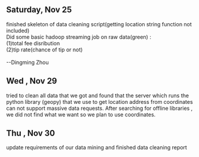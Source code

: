 ## Saturday, Nov 25
finished skeleton of data cleaning script(getting location string function not included) <br />
Did some basic hadoop streaming job on raw data(green) :  <br />
	(1)total fee disribution  <br />
	(2)tip rate(chance of tip or not)<br />  
--Dingming Zhou	

## Wed , Nov 29

tried to clean all data that we got and found that the server which runs the python library (geopy) that we use to get location address from coordinates can not support massive data requests. After searching for offline libraries 
, we did not find what we want so we plan to use coordinates.


## Thu , Nov 30
update requirements of our data mining and finished data cleaning report